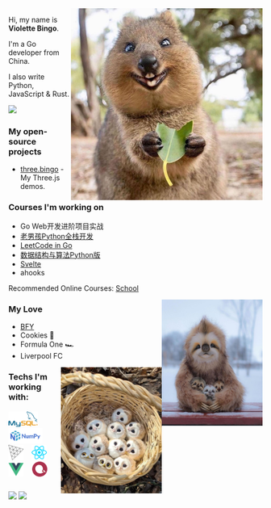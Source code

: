 <img align="right" alt="Quokka" src="img/quokka.jpg" width="380" />

Hi, my name is **Violette Bingo**.

I'm a Go developer from China.

I also write Python, JavaScript & Rust.

<img src="https://wakatime.com/badge/user/86cbdefc-fb69-4fd8-a1de-11289c6386aa.svg"/>


### My open-source projects

- [three.bingo](https://three.bingo) - My Three.js demos.

### Courses I'm working on

- Go Web开发进阶项目实战
- <a href="https://www.bilibili.com/video/BV1QE41147hU?p=6">老男孩Python全栈开发</a>
- <a href="https://books.halfrost.com/leetcode">LeetCode in Go</a>
- <a href="https://www.bilibili.com/video/BV1gy4y1E7M5?p=6">数据结构与算法Python版</a>
- <a href="https://svelte.dev">Svelte</a>
- ahooks

Recommended Online Courses: [School](https://github.com/Gophist/School)

<img align="right" alt="Bear" src="img/bears.jpg" width="200"/>

### My Love

- <a href="https://bfy.jun.one">BFY</a>
- Cookies 🍪
- Formula One 🏎️
- Liverpool FC


<img align="right" alt="Owls" src="img/baby_owls.jpg" width="200"/> 

### Techs I'm working with:

<h5>
  <a href="https://mysql.com" target="_blank"><img src="img/mysql.svg" alt="MySQL" height="30"></a> &nbsp;&nbsp;&nbsp;
  <a href="https://numpy.org" target="_blank"><img src="img/numpy.svg" alt="Python" height="30"></a> &nbsp;&nbsp;&nbsp;
  <a href="https://threejs.org" target="_blank"><img src="img/threejs.png" alt="threejs" height="30"/></a> &nbsp;&nbsp;&nbsp;
  <a href="https://reactjs.org" target="_blank"><img src="img/reactjs.svg" alt="reactjs" height="30"/></a>  &nbsp;&nbsp;&nbsp;
  <a href="https://vuejs.org" target="_blank"><img src="img/vuejs.svg" alt="vuejs" height="30"/></a> &nbsp;&nbsp;&nbsp;
  <a href="https://echarts.apache.org" target="_blank"><img src="img/echarts.png" alt="echarts" height="30"/></a>  &nbsp;&nbsp;&nbsp;
</h5>

<p align="left">
  <img align="center" src="https://github-readme-stats.vercel.app/api?username=Gophist&count_private=true&show_icons=true&include_all_commits=true&hide_border=true&hide_title=true" width="43%"/>
  <img align="center" src="https://github-readme-stats.vercel.app/api/top-langs/?username=Gophist&langs_count=10&hide_title=true&hide_border=true&layout=compact&hide=GLSL,Roff" width="38%" />
  <!-- <img align="center" src="https://github-readme-stats.vercel.app/api/wakatime?username=bingo&layout=compact&hide_title=true&hide_border=true&langs_count=7&hide=Markdown,JSON,YAML,Gitignore%20file,XML,Toml,Git%20Config" width="55%" /> -->
</p>
